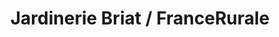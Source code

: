 ---
title: "Jardinerie Briat / FranceRurale"
url: /saint-chamond/jardinerie-briat-francerurale/
shop: centre de jardinage
---